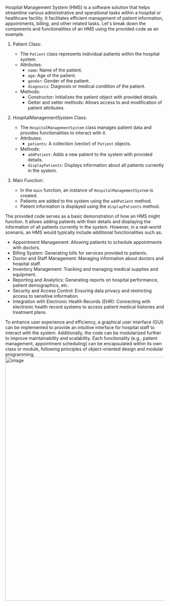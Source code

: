 Hospital Management System (HMS) is a software solution that helps streamline various administrative and operational tasks within a hospital or healthcare facility. It facilitates efficient management of patient information, appointments, billing, and other related tasks. Let's break down the components and functionalities of an HMS using the provided code as an example.

1. Patient Class:
   - The `Patient` class represents individual patients within the hospital system.
   - Attributes:
     - `name`: Name of the patient.
     - `age`: Age of the patient.
     - `gender`: Gender of the patient.
     - `diagnosis`: Diagnosis or medical condition of the patient.
   - Methods:
     - Constructor: Initializes the patient object with provided details.
     - Getter and setter methods: Allows access to and modification of patient attributes.

2. HospitalManagementSystem Class:
   - The `HospitalManagementSystem` class manages patient data and provides functionalities to interact with it.
   - Attributes:
     - `patients`: A collection (vector) of `Patient` objects.
   - Methods:
     - `addPatient`: Adds a new patient to the system with provided details.
     - `displayPatients`: Displays information about all patients currently in the system.

3. Main Function:
   - In the `main` function, an instance of `HospitalManagementSystem` is created.
   - Patients are added to the system using the `addPatient` method.
   - Patient information is displayed using the `displayPatients` method.

The provided code serves as a basic demonstration of how an HMS might function. It allows adding patients with their details and displaying the information of all patients currently in the system. However, in a real-world scenario, an HMS would typically include additional functionalities such as:

- Appointment Management: Allowing patients to schedule appointments with doctors.
- Billing System: Generating bills for services provided to patients.
- Doctor and Staff Management: Managing information about doctors and hospital staff.
- Inventory Management: Tracking and managing medical supplies and equipment.
- Reporting and Analytics: Generating reports on hospital performance, patient demographics, etc.
- Security and Access Control: Ensuring data privacy and restricting access to sensitive information.
- Integration with Electronic Health Records (EHR): Connecting with electronic health record systems to access patient medical histories and treatment plans.

To enhance user experience and efficiency, a graphical user interface (GUI) can be implemented to provide an intuitive interface for hospital staff to interact with the system. Additionally, the code can be modularized further to improve maintainability and scalability. Each functionality (e.g., patient management, appointment scheduling) can be encapsulated within its own class or module, following principles of object-oriented design and modular programming.
<img width="769" alt="image" src="https://github.com/DSTAR15/DKT_Project2/assets/128448451/a0abf573-c9d1-4f5f-9590-b8261bbd292c">

